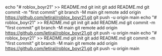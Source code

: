echo "# roblox_boyr21" >> README.md
git init
git add README.md
git commit -m "first commit"
git branch -M main
git remote add origin https://github.com/letiral/roblox_boyr21.git
git push -u origin main
echo "# roblox_boyr21" >> README.md
git init
git add README.md
git commit -m "first commit"
git branch -M main
git remote add origin https://github.com/letiral/roblox_boyr21.git
git push -u origin main
echo "# roblox_boyr21" >> README.md
git init
git add README.md
git commit -m "first commit"
git branch -M main
git remote add origin https://github.com/letiral/roblox_boyr21.git
git push -u origin main
